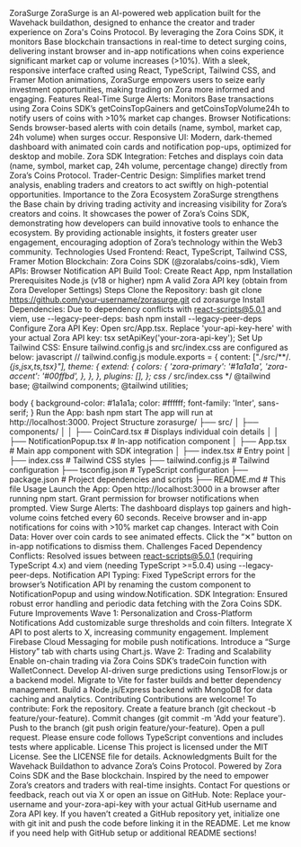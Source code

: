 ZoraSurge
ZoraSurge is an AI-powered web application built for the Wavehack buildathon, designed to enhance the creator and trader experience on Zora's Coins Protocol. By leveraging the Zora Coins SDK, it monitors Base blockchain transactions in real-time to detect surging coins, delivering instant browser and in-app notifications when coins experience significant market cap or volume increases (>10%). With a sleek, responsive interface crafted using React, TypeScript, Tailwind CSS, and Framer Motion animations, ZoraSurge empowers users to seize early investment opportunities, making trading on Zora more informed and engaging.
Features
Real-Time Surge Alerts: Monitors Base transactions using Zora Coins SDK’s getCoinsTopGainers and getCoinsTopVolume24h to notify users of coins with >10% market cap changes.
Browser Notifications: Sends browser-based alerts with coin details (name, symbol, market cap, 24h volume) when surges occur.
Responsive UI: Modern, dark-themed dashboard with animated coin cards and notification pop-ups, optimized for desktop and mobile.
Zora SDK Integration: Fetches and displays coin data (name, symbol, market cap, 24h volume, percentage change) directly from Zora’s Coins Protocol.
Trader-Centric Design: Simplifies market trend analysis, enabling traders and creators to act swiftly on high-potential opportunities.
Importance to the Zora Ecosystem
ZoraSurge strengthens the Base chain by driving trading activity and increasing visibility for Zora’s creators and coins. It showcases the power of Zora’s Coins SDK, demonstrating how developers can build innovative tools to enhance the ecosystem. By providing actionable insights, it fosters greater user engagement, encouraging adoption of Zora’s technology within the Web3 community.
Technologies Used
Frontend: React, TypeScript, Tailwind CSS, Framer Motion
Blockchain: Zora Coins SDK (@zoralabs/coins-sdk), Viem
APIs: Browser Notification API
Build Tool: Create React App, npm
Installation
Prerequisites
Node.js (v18 or higher)
npm
A valid Zora API key (obtain from Zora Developer Settings)
Steps
Clone the Repository:
bash
git clone https://github.com/your-username/zorasurge.git
cd zorasurge
Install Dependencies:
Due to dependency conflicts with react-scripts@5.0.1 and viem, use --legacy-peer-deps:
bash
npm install --legacy-peer-deps
Configure Zora API Key:
Open src/App.tsx.
Replace 'your-api-key-here' with your actual Zora API key:
tsx
setApiKey('your-zora-api-key');
Set Up Tailwind CSS:
Ensure tailwind.config.js and src/index.css are configured as below:
javascript
// tailwind.config.js
module.exports = {
  content: ["./src/**/*.{js,jsx,ts,tsx}"],
  theme: {
    extend: {
      colors: {
        'zora-primary': '#1a1a1a',
        'zora-accent': '#00ffbd',
      },
    },
  },
  plugins: [],
};
css
/* src/index.css */
@tailwind base;
@tailwind components;
@tailwind utilities;

body {
  background-color: #1a1a1a;
  color: #ffffff;
  font-family: 'Inter', sans-serif;
}
Run the App:
bash
npm start
The app will run at http://localhost:3000.
Project Structure
zorasurge/
├── src/
│   ├── components/
│   │   ├── CoinCard.tsx        # Displays individual coin details
│   │   ├── NotificationPopup.tsx # In-app notification component
│   ├── App.tsx                # Main app component with SDK integration
│   ├── index.tsx             # Entry point
│   ├── index.css             # Tailwind CSS styles
├── tailwind.config.js        # Tailwind configuration
├── tsconfig.json             # TypeScript configuration
├── package.json              # Project dependencies and scripts
├── README.md                 # This file
Usage
Launch the App:
Open http://localhost:3000 in a browser after running npm start.
Grant permission for browser notifications when prompted.
View Surge Alerts:
The dashboard displays top gainers and high-volume coins fetched every 60 seconds.
Receive browser and in-app notifications for coins with >10% market cap changes.
Interact with Coin Data:
Hover over coin cards to see animated effects.
Click the “✕” button on in-app notifications to dismiss them.
Challenges Faced
Dependency Conflicts: Resolved issues between react-scripts@5.0.1 (requiring TypeScript 4.x) and viem (needing TypeScript >=5.0.4) using --legacy-peer-deps.
Notification API Typing: Fixed TypeScript errors for the browser’s Notification API by renaming the custom component to NotificationPopup and using window.Notification.
SDK Integration: Ensured robust error handling and periodic data fetching with the Zora Coins SDK.
Future Improvements
Wave 1: Personalization and Cross-Platform Notifications
Add customizable surge thresholds and coin filters.
Integrate X API to post alerts to X, increasing community engagement.
Implement Firebase Cloud Messaging for mobile push notifications.
Introduce a “Surge History” tab with charts using Chart.js.
Wave 2: Trading and Scalability
Enable on-chain trading via Zora Coins SDK’s tradeCoin function with WalletConnect.
Develop AI-driven surge predictions using TensorFlow.js or a backend model.
Migrate to Vite for faster builds and better dependency management.
Build a Node.js/Express backend with MongoDB for data caching and analytics.
Contributing
Contributions are welcome! To contribute:
Fork the repository.
Create a feature branch (git checkout -b feature/your-feature).
Commit changes (git commit -m 'Add your feature').
Push to the branch (git push origin feature/your-feature).
Open a pull request.
Please ensure code follows TypeScript conventions and includes tests where applicable.
License
This project is licensed under the MIT License. See the LICENSE file for details.
Acknowledgments
Built for the Wavehack Buildathon to advance Zora’s Coins Protocol.
Powered by Zora Coins SDK and the Base blockchain.
Inspired by the need to empower Zora’s creators and traders with real-time insights.
Contact
For questions or feedback, reach out via 
X
 or open an issue on GitHub.
Note: Replace your-username and your-zora-api-key with your actual GitHub username and Zora API key. If you haven’t created a GitHub repository yet, initialize one with git init and push the code before linking it in the README. Let me know if you need help with GitHub setup or additional README sections!